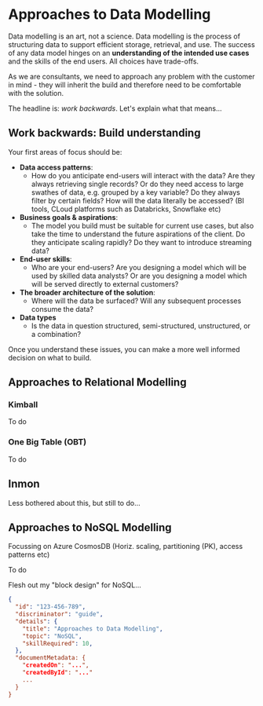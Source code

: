 # **Approaches to Data Modelling**

Data modelling is an art, not a science. Data modelling is the process of structuring data to support efficient storage, retrieval, and use. The success of any data model hinges on an **understanding of the intended use cases** and the skills of the end users. All choices have trade-offs.  

As we are consultants, we need to approach any problem with the customer in mind - they will inherit the build and therefore need to be comfortable with the solution.

The headline is: *work backwards*. Let's explain what that means...

## **Work backwards: Build understanding**

Your first areas of focus should be:

* **Data access patterns**:  
  * How do you anticipate end-users will interact with the data? Are they always retrieving single records? Or do they need access to large swathes of data, e.g. grouped by a key variable? Do they always filter by certain fields? How will the data literally be accessed? (BI tools, CLoud platforms such as Databricks, Snowflake etc)
* **Business goals & aspirations**:
  * The model you build must be suitable for current use cases, but also take the time to understand the future aspirations of the client. Do they anticipate scaling rapidly? Do they want to introduce streaming data?
* **End-user skills**:
  * Who are your end-users? Are you designing a model which will be used by skilled data analysts? Or are you designing a model which will be served directly to external customers?
* **The broader architecture of the solution**:
  * Where will the data be surfaced? Will any subsequent processes consume the data?
* **Data types**
  * Is the data in question structured, semi-structured, unstructured, or a combination?

Once you understand these issues, you can make a more well informed decision on what to build.

## **Approaches to Relational Modelling**

### **Kimball**

To do

### **One Big Table (OBT)**

To do

## **Inmon**

Less bothered about this, but still to do...

## **Approaches to NoSQL Modelling**

Focussing on Azure CosmosDB (Horiz. scaling, partitioning (PK), access patterns etc)

To do

Flesh out my "block design" for NoSQL...

```JSON
{
  "id": "123-456-789",
  "discriminator": "guide",
  "details": {
    "title": "Approaches to Data Modelling",
    "topic": "NoSQL",
    "skillRequired": 10,
  },
  "documentMetadata: {
    "createdOn": "...",
    "createdById": "..."
    ...
  }
}
```
